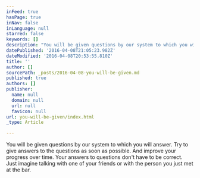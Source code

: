 ```yaml
---
inFeed: true
hasPage: true
inNav: false
inLanguage: null
starred: false
keywords: []
description: "You will be given questions by our system to which you will answer. Try to give answers to the questions as soon as possible. And improve your progress over time. Your answers to questions don't have to be correct. Just imagine talking with one of your friends or with the person you just met at the bar."
datePublished: '2016-04-08T21:05:23.982Z'
dateModified: '2016-04-08T20:53:55.810Z'
title: ''
author: []
sourcePath: _posts/2016-04-08-you-will-be-given.md
published: true
authors: []
publisher:
  name: null
  domain: null
  url: null
  favicon: null
url: you-will-be-given/index.html
_type: Article

---
```

You will be given questions by our system to which you will answer. Try to give answers to the questions as soon as possible. And improve your progress over time. Your answers to questions don't have to be correct. Just imagine talking with one of your friends or with the person you just met at the bar.